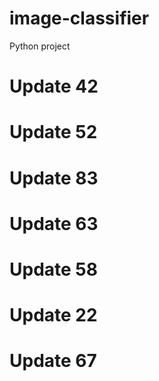 # image-classifier
Python project
# Update 42
# Update 52
# Update 83
# Update 63
# Update 58
# Update 22
# Update 67
